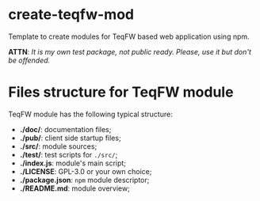 # create-teqfw-mod

Template to create modules for TeqFW based web application using npm.

**ATTN**: *It is my own test package, not public ready. Please, use it but don't be offended.*


# Files structure for TeqFW module

TeqFW module has the following typical structure:

- **./doc/**: documentation files;
- **./pub/**: client side startup files;
- **./src/**: module sources;
- **./test/**: test scripts for `./src/`;
- **./index.js**: module's main script;
- **./LICENSE**: GPL-3.0 or your own choice;
- **./package.json**: `npm` module descriptor;
- **./README.md**: module overview;